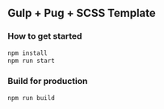 ## Gulp + Pug + SCSS Template

### How to get started

```sh
npm install
npm run start
```

### Build for production

```sh
npm run build
```
